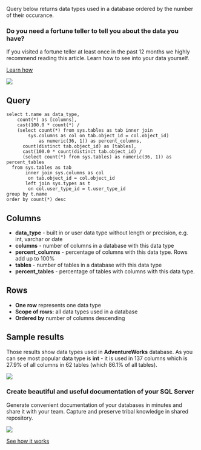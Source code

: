Query below returns data types used in a database ordered by the number of their occurance.

### Do you need a fortune teller to tell you about the data you have?

If you visited a fortune teller at least once in the past 12 months we highly recommend reading this article. Learn how to see into your data yourself.

[Learn how](https://dataedo.com/blog/confused-when-trying-to-work-with-databases?cta=kb-query-fairy)

[![](https://dataedo.com/asset/img/markdown/docs/test-article/d36a7df6380a23152f19389890296cdc.png)](https://dataedo.com/blog/confused-when-trying-to-work-with-databases?cta=kb-query-fairy)

## Query

```
select t.name as data_type,
    count(*) as [columns],
    cast(100.0 * count(*) /
    (select count(*) from sys.tables as tab inner join
        sys.columns as col on tab.object_id = col.object_id)
            as numeric(36, 1)) as percent_columns,
      count(distinct tab.object_id) as [tables],
      cast(100.0 * count(distinct tab.object_id) /
      (select count(*) from sys.tables) as numeric(36, 1)) as percent_tables
  from sys.tables as tab
       inner join sys.columns as col
        on tab.object_id = col.object_id
       left join sys.types as t
        on col.user_type_id = t.user_type_id
group by t.name
order by count(*) desc
```

## Columns

-   **data\_type** - built in or user data type without length or precision, e.g. int, varchar or date
-   **columns** - number of columns in a database with this data type
-   **percent\_columns** - percentage of columns with this data type. Rows add up to 100%
-   **tables** - number of tables in a database with this data type
-   **percent\_tables** - percentage of tables with columns with this data type.

## Rows

-   **One row** represents one data type
-   **Scope of rows:** all data types used in a database
-   **Ordered by** number of columns descending

## Sample results

Those results show data types used in **AdventureWorks** database. As you can see most popular data type is **int** - it is used in 137 columns which is 27.9% of all columns in 62 tables (which 86.1% of all tables).

![](https://dataedo.com/asset/img/kb/query/sql-server/most_popular_data_type.png)

### Create beautiful and useful documentation of your SQL Server

Generate convenient documentation of your databases in minutes and share it with your team. Capture and preserve tribal knowledge in shared repository.

[![](https://dataedo.com/asset/img/markdown/docs/test-article/30c11fa4b210f11740f56e85ca8bf9c6.gif)](https://demo.dataedo.com/)

[See how it works](https://demo.dataedo.com/)